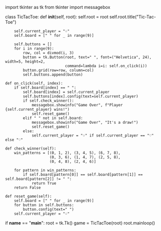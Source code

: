 import tkinter as tk
from tkinter import messagebox

class TicTacToe:
    def __init__(self, root):
        self.root = root
        self.root.title("Tic-Tac-Toe")

        self.current_player = "♤"
        self.board = [" " for _ in range(9)]

        self.buttons = []
        for i in range(9):
            row, col = divmod(i, 3)
            button = tk.Button(root, text=" ", font=("Helvetica", 24), width=5, height=2,
                               command=lambda i=i: self.on_click(i))
            button.grid(row=row, column=col)
            self.buttons.append(button)

    def on_click(self, index):
        if self.board[index] == " ":
            self.board[index] = self.current_player
            self.buttons[index].config(text=self.current_player)
            if self.check_winner():
                messagebox.showinfo("Game Over", f"Player {self.current_player} wins!")
                self.reset_game()
            elif " " not in self.board:
                messagebox.showinfo("Game Over", "It's a draw!")
                self.reset_game()
            else:
                self.current_player = "♤" if self.current_player == "♡" else "♡"

    def check_winner(self):
        win_patterns = [(0, 1, 2), (3, 4, 5), (6, 7, 8),
                        (0, 3, 6), (1, 4, 7), (2, 5, 8),
                        (0, 4, 8), (2, 4, 6)]

        for pattern in win_patterns:
            if self.board[pattern[0]] == self.board[pattern[1]] == self.board[pattern[2]] != " ":
                return True
        return False

    def reset_game(self):
        self.board = [" " for _ in range(9)]
        for button in self.buttons:
            button.config(text=" ")
        self.current_player = "♤"


if __name__ == "__main__":
    root = tk.Tk()
    game = TicTacToe(root)
    root.mainloop()
